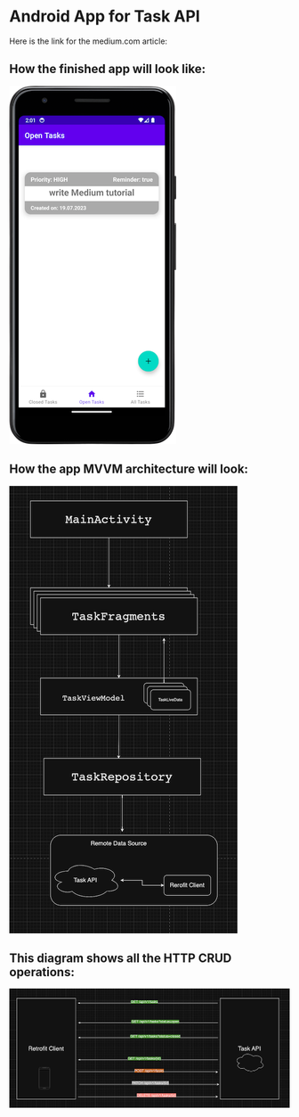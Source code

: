# Android App for Task API
Here is the link for the medium.com article:

## How the finished app will look like:
![](graphic/app.png)

## How the app MVVM architecture will look:
![mvvm.png](graphic/mvvm.png)

## This diagram shows all the HTTP CRUD operations:
![client_api.png](graphic/client_api.png)